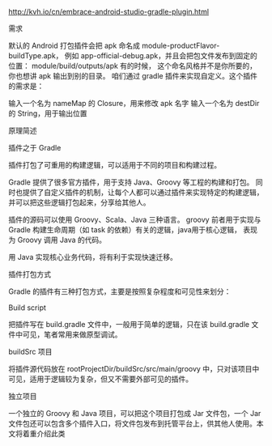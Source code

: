 http://kvh.io/cn/embrace-android-studio-gradle-plugin.html

需求

默认的 Android 打包插件会把 apk 命名成 
module-productFlavor-buildType.apk，
例如 app-official-debug.apk，并且会把包文件发布到固定的位置：
module/build/outputs/apk 有的时候，
这个命名风格并不是你所要的，
你也想讲 apk 输出到别的目录。
咱们通过 gradle 插件来实现自定义。这个插件的需求是：

输入一个名为 nameMap 的 Closure，用来修改 apk 名字
输入一个名为 destDir 的 String，用于输出位置

原理简述

插件之于 Gradle

插件打包了可重用的构建逻辑，可以适用于不同的项目和构建过程。

Gradle 提供了很多官方插件，用于支持 Java、Groovy 等工程的构建和打包。
同时也提供了自定义插件的机制，让每个人都可以通过插件来实现特定的构建逻辑，
并可以把这些逻辑打包起来，分享给其他人。

插件的源码可以使用 Groovy、Scala、Java 三种语言。
groovy 前者用于实现与 Gradle 构建生命周期（如 task 的依赖）有关的逻辑，java用于核心逻辑，
表现为 Groovy 调用 Java 的代码。

用 Java 实现核心业务代码，将有利于实现快速迁移。

插件打包方式

Gradle 的插件有三种打包方式，主要是按照复杂程度和可见性来划分：

Build script

把插件写在 build.gradle 文件中，一般用于简单的逻辑，只在该 build.gradle 文件中可见，笔者常用来做原型调试。

buildSrc 项目

将插件源代码放在 rootProjectDir/buildSrc/src/main/groovy 中，只对该项目中可见，适用于逻辑较为复杂，但又不需要外部可见的插件。

独立项目

一个独立的 Groovy 和 Java 项目，可以把这个项目打包成 Jar 文件包，一个 Jar 文件包还可以包含多个插件入口，将文件包发布到托管平台上，供其他人使用。本文将着重介绍此类

















